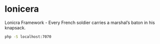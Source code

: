 # lonicera

Lonicra Framework - Every French soldier carries a marshal’s baton in his knapsack.

```bash
php -S localhost:7070
```